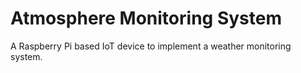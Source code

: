 # Atmosphere Monitoring System
A Raspberry Pi based IoT device to implement a weather monitoring system.
